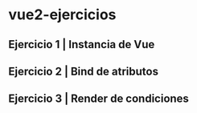 # vue2-ejercicios
## Ejercicio 1 | Instancia de Vue
## Ejercicio 2 | Bind de atributos
## Ejercicio 3 | Render de condiciones
